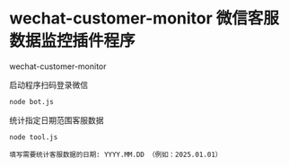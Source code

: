 # wechat-customer-monitor 微信客服数据监控插件程序
wechat-customer-monitor

启动程序扫码登录微信
```bash
node bot.js
```

统计指定日期范围客服数据
```
node tool.js

填写需要统计客服数据的日期: YYYY.MM.DD （例如：2025.01.01）
```
